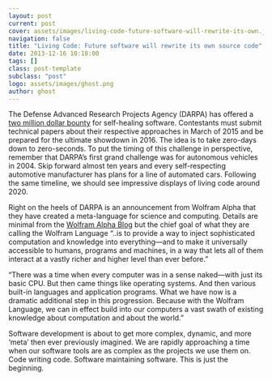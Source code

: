 ```yaml
---
layout: post
current: post
cover: assets/images/living-code-future-software-will-rewrite-its-own.jpg
navigation: false
title: "Living Code: Future software will rewrite its own source code"
date: 2013-12-16 10:18:00
tags: []
class: post-template
subclass: "post"
logo: assets/images/ghost.png
author: ghost
---
```


The Defense Advanced Research Projects Agency (DARPA) has offered a [two million dollar bounty](https://href.li/?http://www.tomsguide.com/us/darpa-self-healing-software,news-17761.html) for self-healing software. Contestants must submit technical papers about their respective approaches in March of 2015 and be prepared for the ultimate showdown in 2016. The idea is to take zero-days down to zero-seconds. To put the timing of this challenge in perspective, remember that DARPA’s first grand challenge was for autonomous vehicles in 2004. Skip forward almost ten years and every self-respecting automotive manufacturer has plans for a line of automated cars. Following the same timeline, we should see impressive displays of living code around 2020.

Right on the heels of DARPA is an announcement from Wolfram Alpha that they have created a meta-language for science and computing. Details are minimal from the [Wolfram Alpha Blog](https://href.li/?http://blog.wolframalpha.com/2013/11/13/something-very-big-is-coming-our-most-important-technology-project-yet/) but the chief goal of what they are calling the Wolfram Language “..is to provide a way to inject sophisticated computation and knowledge into everything—and to make it universally accessible to humans, programs and machines, in a way that lets all of them interact at a vastly richer and higher level than ever before.”

“There was a time when every computer was in a sense naked—with just its basic CPU. But then came things like operating systems. And then various built-in languages and application programs. What we have now is a dramatic additional step in this progression. Because with the Wolfram Language, we can in effect build into our computers a vast swath of existing knowledge about computation and about the world.”

Software development is about to get more complex, dynamic, and more ‘meta’ then ever previously imagined. We are rapidly approaching a time when our software tools are as complex as the projects we use them on. Code writing code. Software maintaining software. This is just the beginning.
